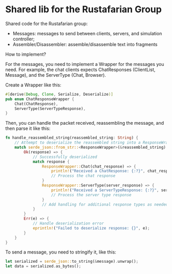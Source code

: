 # Shared lib for the Rustafarian Group

Shared code for the Rustafarian group:

- Messages: messages to send between clients, servers, and simulation controller;
- Assembler/Disassembler: assemble/disassemble text into fragments

How to implement?

For the messages, you need to implement a Wrapper for the messages you need. For example, the chat clients expects ChatResponses (ClientList, Message), and the ServerType (Chat, Browser).

Create a Wrapper like this:

```rust
#[derive(Debug, Clone, Serialize, Deserialize)]
pub enum ChatResponseWrapper {
    Chat(ChatResponse),
    ServerType(ServerTypeResponse),
}
```

Then, you can handle the packet received, reassembling the message, and then parse it like this:

```rust
fn handle_reassembled_string(reassembled_string: String) {
    // Attempt to deserialize the reassembled string into a ResponseWrapper
    match serde_json::from_str::<ResponseWrapper>(&reassembled_string) {
        Ok(response) => {
            // Successfully deserialized
            match response {
                ResponseWrapper::Chat(chat_response) => {
                    println!("Received a ChatResponse: {:?}", chat_response);
                    // Process the chat response
                }
                ResponseWrapper::ServerType(server_response) => {
                    println!("Received a ServerTypeResponse: {:?}", server_response);
                    // Process the server type response
                }
                // Add handling for additional response types as needed
            }
        }
        Err(e) => {
            // Handle deserialization error
            eprintln!("Failed to deserialize response: {}", e);
        }
    }
}

```

To send a message, you need to stringify it, like this:

```rust
let serialized = serde_json::to_string(&message).unwrap();
let data = serialized.as_bytes();
```
